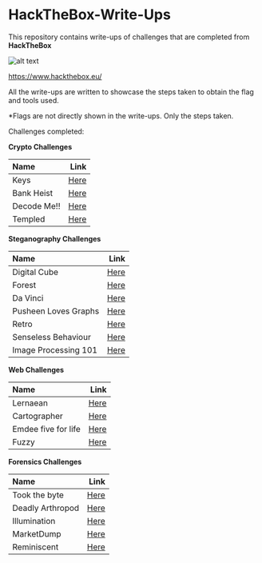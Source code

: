 # HackTheBox-Write-Ups
This repository contains write-ups of challenges that are completed from **HackTheBox**


![alt text](https://github.com/codingninja008/HackTheBox-Write-Ups/blob/master/images/222.jpg) 


https://www.hackthebox.eu/

All the write-ups are written to showcase the steps taken to obtain the flag and tools used. 

*Flags are not directly shown in the write-ups. Only the steps taken.

Challenges completed:

**Crypto Challenges**

| Name |  Link |
| :---         |          ---: |
| Keys    | [Here](https://github.com/codingninja008/HackTheBox-Write-Ups/blob/master/Challenges/Keys%20walkthrough.pdf)      |
| Bank Heist     | [Here](https://github.com/codingninja008/HackTheBox-Write-Ups/blob/master/Challenges/Bank%20Heist%20walkthrough.pdf)      |
| Decode Me!!     |[Here](https://github.com/codingninja008/HackTheBox-Write-Ups/blob/master/Challenges/Decode%20me%20walkthrough.pdf)     |
| Templed    |  [Here](https://github.com/codingninja008/HackTheBox-Write-Ups/blob/master/Challenges/Templed%20walkthrough.pdf)      |



**Steganography Challenges**

| Name |  Link |
| :---         |          ---: |
| Digital Cube     |  [Here](https://github.com/codingninja008/HackTheBox-Write-Ups/blob/master/Challenges/Digital%20Cube%20walkthrough.pdf)      |
| Forest     |  [Here](https://github.com/codingninja008/HackTheBox-Write-Ups/blob/master/Challenges/Forest%20walkthrough.pdf)      |
| Da Vinci     |  [Here](https://github.com/codingninja008/HackTheBox-Write-Ups/blob/master/Challenges/DaVinci%20Walkthrough.pdf)      |
| Pusheen Loves Graphs     |  [Here](https://github.com/codingninja008/HackTheBox-Write-Ups/blob/master/Challenges/Pusheen%20walkthrough.pdf)      |
| Retro     |  [Here](https://github.com/codingninja008/HackTheBox-Write-Ups/blob/master/Challenges/Retro%20walkthrough.pdf)      |
| Senseless Behaviour     |  [Here](https://github.com/codingninja008/HackTheBox-Write-Ups/blob/master/Challenges/senseless%20behaviour%20walkthrough.pdf)      |
| Image Processing 101     |  [Here](https://github.com/codingninja008/HackTheBox-Write-Ups/blob/master/Challenges/image%20processing%20101%20walkthrough.pdf)      |


**Web Challenges**

| Name |  Link |
| :---         |          ---: |
| Lernaean     |  [Here](https://github.com/codingninja008/HackTheBox-Write-Ups/blob/master/Challenges/Lernaean%20walkthrough.pdf)      |
| Cartographer     |  [Here](https://github.com/codingninja008/HackTheBox-Write-Ups/blob/master/Challenges/Cartographer%20walkthrough.pdf)      |
| Emdee five for life     |  [Here](https://github.com/codingninja008/HackTheBox-Write-Ups/blob/master/Challenges/emdee%20five%20for%20life%20walkthrough.pdf)      |
| Fuzzy    |  [Here](https://github.com/codingninja008/HackTheBox-Write-Ups/blob/master/Challenges/Took%20the%20byte%20walkthrough.pdf)      |


**Forensics Challenges**

| Name |  Link |
| :---         |          ---: |
| Took the byte    |  [Here](https://github.com/codingninja008/HackTheBox-Write-Ups/blob/master/Challenges/Took%20the%20byte%20walkthrough.pdf)      |
| Deadly Arthropod    |  [Here](https://github.com/codingninja008/HackTheBox-Write-Ups/blob/master/Challenges/Deadly-Arthropod%20walkthrough.pdf)      |
| Illumination    |  [Here](https://github.com/codingninja008/HackTheBox-Write-Ups/blob/master/Challenges/Illumination%20walkthrough.pdf)      |
| MarketDump    |  [Here](https://github.com/codingninja008/HackTheBox-Write-Ups/blob/master/Challenges/MarketDump%20walkthrough.pdf)      |
| Reminiscent    |  [Here](https://github.com/codingninja008/HackTheBox-Write-Ups/blob/master/Challenges/reminiscent%20walkthrough.pdf)      |
